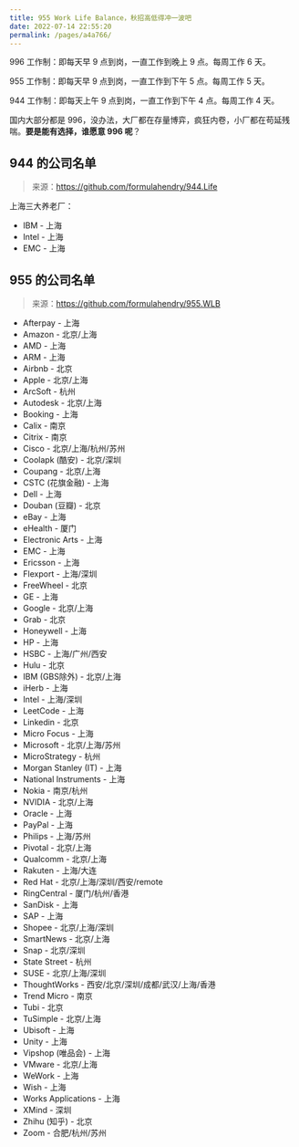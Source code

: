 ```yaml
---
title: 955 Work Life Balance，秋招高低得冲一波吧
date: 2022-07-14 22:55:20
permalink: /pages/a4a766/
---
```

996 工作制：即每天早 9 点到岗，一直工作到晚上 9 点。每周工作 6 天。

955 工作制：即每天早 9 点到岗，一直工作到下午 5 点。每周工作 5 天。

944 工作制：即每天上午 9 点到岗，一直工作到下午 4 点。每周工作 4 天。

国内大部分都是 996，没办法，大厂都在存量博弈，疯狂内卷，小厂都在苟延残喘。**要是能有选择，谁愿意 996 呢**？

## 944 的公司名单

> 来源：https://github.com/formulahendry/944.Life

上海三大养老厂：

- IBM - 上海
- Intel  - 上海
- EMC - 上海

## 955 的公司名单

> 来源：https://github.com/formulahendry/955.WLB

- Afterpay - 上海
- Amazon - 北京/上海
- AMD - 上海
- ARM - 上海
- Airbnb - 北京
- Apple - 北京/上海
- ArcSoft - 杭州
- Autodesk - 北京/上海
- Booking - 上海
- Calix - 南京
- Citrix - 南京
- Cisco - 北京/上海/杭州/苏州
- Coolapk (酷安) - 北京/深圳
- Coupang - 北京/上海
- CSTC (花旗金融) - 上海
- Dell - 上海
- Douban (豆瓣) - 北京
- eBay - 上海
- eHealth - 厦门
- Electronic Arts - 上海
- EMC - 上海
- Ericsson - 上海
- Flexport - 上海/深圳
- FreeWheel - 北京
- GE - 上海
- Google - 北京/上海
- Grab - 北京
- Honeywell - 上海
- HP - 上海
- HSBC - 上海/广州/西安
- Hulu - 北京
- IBM (GBS除外) - 北京/上海
- iHerb - 上海
- Intel - 上海/深圳
- LeetCode - 上海
- Linkedin - 北京
- Micro Focus - 上海
- Microsoft - 北京/上海/苏州
- MicroStrategy - 杭州
- Morgan Stanley (IT) - 上海
- National Instruments - 上海
- Nokia - 南京/杭州
- NVIDIA - 北京/上海
- Oracle - 上海
- PayPal - 上海
- Philips - 上海/苏州
- Pivotal - 北京/上海
- Qualcomm - 北京/上海
- Rakuten - 上海/大连
- Red Hat - 北京/上海/深圳/西安/remote
- RingCentral - 厦门/杭州/香港
- SanDisk - 上海
- SAP - 上海
- Shopee - 北京/上海/深圳
- SmartNews - 北京/上海
- Snap - 北京/深圳
- State Street - 杭州
- SUSE - 北京/上海/深圳
- ThoughtWorks - 西安/北京/深圳/成都/武汉/上海/香港
- Trend Micro - 南京
- Tubi - 北京
- TuSimple - 北京/上海
- Ubisoft - 上海
- Unity - 上海
- Vipshop (唯品会) - 上海
- VMware - 北京/上海
- WeWork - 上海
- Wish - 上海
- Works Applications - 上海
- XMind - 深圳
- Zhihu (知乎) - 北京
- Zoom - 合肥/杭州/苏州